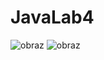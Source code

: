 # JavaLab4

![obraz](https://github.com/user-attachments/assets/4039c266-9eba-420b-ba93-5c3ce2e58ced)
![obraz](https://github.com/user-attachments/assets/1f08da60-0e8b-4f1b-8c0a-68c1a282e05c)
